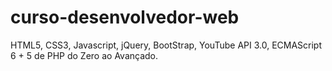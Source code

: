 # curso-desenvolvedor-web
HTML5, CSS3, Javascript, jQuery, BootStrap, YouTube API 3.0, ECMAScript 6 + 5 de PHP do Zero ao Avançado.
